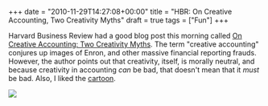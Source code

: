 +++
date = "2010-11-29T14:27:08+00:00"
title = "HBR: On Creative Accounting, Two Creativity Myths"
draft = true
tags = ["Fun"]
+++

Harvard Business Review had a good blog post this morning called [On Creative Accounting: Two Creativity Myths](http://blogs.hbr.org/hbsfaculty/2010/11/on-creative-accounting-two-cre.html). The term "creative accounting" conjures up images of Enron, and other massive financial reporting frauds. However, the author points out that creativity, itself, is morally neutral, and because creativity in accounting _can_ be bad, that doesn't mean that it _must_ be bad. Also, I liked the [cartoon](http://www.cartoonbank.com/1991/its-up-to-you-now-miller-the-only-thing-that-can-save-us-is-an-accounting-breakthrough/invt/106254/). 

![](/images/2010-11-29-cncartoons005869.jpg)
